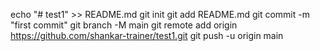 echo "# test1" >> README.md
git init
git add README.md
git commit -m "first commit"
git branch -M main
git remote add origin https://github.com/shankar-trainer/test1.git
git push -u origin main